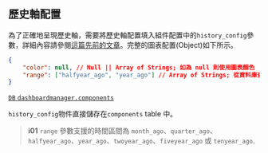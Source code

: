 ## 歷史軸配置

為了正確地呈現歷史軸，需要將歷史軸配置填入組件配置中的`history_config`參數，詳細內容請參閱[這篇先前的文章](/front-end/introduction-to-components#component-configuration)。完整的圖表配置(Object)如下所示。

```json
{
	"color": null, // Null || Array of Strings; 如為 null 則使用圖表顏色
	"range": ["halfyear_ago", "year_ago"] // Array of Strings; 從資料庫查詢的時間範圍
}
```

[`DB` `dashboardmanager.components`](/back-end/components-db)

`history_config`物件直接儲存在`components` table 中。

> **i01**
> `range` 參數支援的時間區間為 `month_ago`、`quarter_ago`、`halfyear_ago`、`year_ago`、`twoyear_ago`、`fiveyear_ago` 或 `tenyear_ago`.
